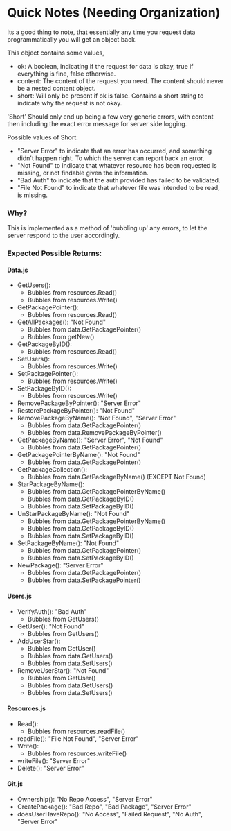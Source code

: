 # Quick Notes (Needing Organization)

Its a good thing to note, that essentially any time you request data programmatically you will get an object back.

This object contains some values,

* ok: A boolean, indicating if the request for data is okay, true if everything is fine, false otherwise.
* content: The content of the request you need. The content should never be a nested content object.
* short: Will only be present if ok is false. Contains a short string to indicate why the request is not okay.

'Short' Should only end up being a few very generic errors, with content then including the exact error message for server side logging.

Possible values of Short:

* "Server Error" to indicate that an error has occurred, and something didn't happen right. To which the server can report back an error.
* "Not Found" to indicate that whatever resource has been requested is missing, or not findable given the information.
* "Bad Auth" to indicate that the auth provided has failed to be validated.
* "File Not Found" to indicate that whatever file was intended to be read, is missing.

### Why?

This is implemented as a method of 'bubbling up' any errors, to let the server respond to the user accordingly.

### Expected Possible Returns:

#### Data.js

* GetUsers(): 
  - Bubbles from resources.Read()
  - Bubbles from resources.Write()
* GetPackagePointer(): 
  - Bubbles from resources.Read()
* GetAllPackages(): "Not Found"
  - Bubbles from data.GetPackagePointer()
  - Bubbles from getNew()
* GetPackageByID(): 
  - Bubbles from resources.Read()
* SetUsers():
  - Bubbles from resources.Write()
* SetPackagePointer():
  - Bubbles from resources.Write()
* SetPackageByID():
  - Bubbles from resources.Write()
* RemovePackageByPointer(): "Server Error"
* RestorePackageByPointer(): "Not Found"
* RemovePackageByName(): "Not Found", "Server Error"
  - Bubbles from data.GetPackagePointer()
  - Bubbles from data.RemovePackageByPointer()
* GetPackageByName(): "Server Error", "Not Found"
  - Bubbles from data.GetPackagePointer()
* GetPackagePointerByName(): "Not Found"
  - Bubbles from data.GetPackagePointer()
* GetPackageCollection(): 
  - Bubbles from data.GetPackageByName() (EXCEPT Not Found)
* StarPackageByName():
  - Bubbles from data.GetPackagePointerByName()
  - Bubbles from data.GetPackageByID()
  - Bubbles from data.SetPackageByID()
* UnStarPackageByName(): "Not Found"
  - Bubbles from data.GetPackagePointerByName()
  - Bubbles from data.GetPackageByID()
  - Bubbles from data.SetPackageByID()
* SetPackageByName(): "Not Found"
  - Bubbles from data.GetPackagePointer()
  - Bubbles from data.SetPackageByID()
* NewPackage(): "Server Error"
  - Bubbles from data.GetPackagePointer()
  - Bubbles from data.SetPackagePointer()

#### Users.js

* VerifyAuth(): "Bad Auth"
  - Bubbles from GetUsers()
* GetUser(): "Not Found"
  - Bubbles from GetUsers()
* AddUserStar():
  - Bubbles from GetUser()
  - Bubbles from data.GetUsers()
  - Bubbles from data.SetUsers()
* RemoveUserStar(): "Not Found"
  - Bubbles from GetUser()
  - Bubbles from data.GetUsers()
  - Bubbles from data.SetUsers()

#### Resources.js

* Read(): 
  - Bubbles from resources.readFile()
* readFile(): "File Not Found", "Server Error"
* Write():
  - Bubbles from resources.writeFile()
* writeFile(): "Server Error"
* Delete(): "Server Error"

#### Git.js

* Ownership(): "No Repo Access", "Server Error"
* CreatePackage(): "Bad Repo", "Bad Package", "Server Error"
* doesUserHaveRepo(): "No Access", "Failed Request", "No Auth", "Server Error"
